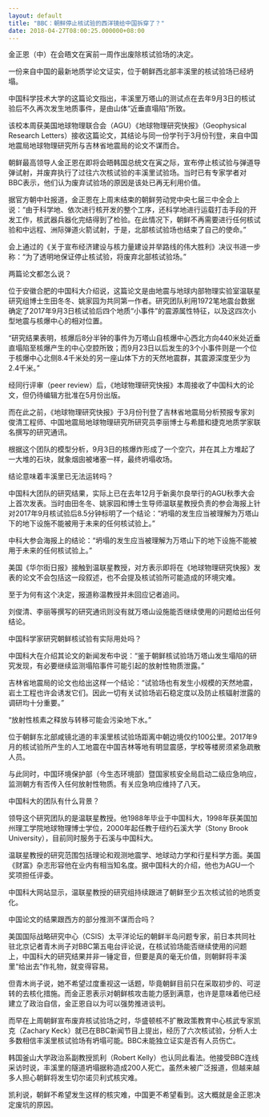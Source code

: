```yaml
---
layout: default
title: "BBC：朝鲜停止核试验的西洋镜给中国拆穿了？"
date: 2018-04-27T08:00:25.000000+08:00
---
```


金正恩（中）在会晤文在寅前一周作出废除核试验场的决定。

一份来自中国的最新地质学论文证实，位于朝鲜西北部丰溪里的核试验场已经坍塌。

中国科学技术大学的这篇论文指出，丰溪里万塔山的测试点在去年9月3日的核试验后不久再次发生地质事件，是由山体“近垂直塌陷”所致。

该校本周获美国地球物理联合会（AGU）《地球物理研究快报》（Geophysical Research Letters）接收这篇论文，其结论与同一份学刊于3月份刊登，来自中国地震局地球物理研究所与吉林省地震局的论文不谋而合。

朝鲜最高领导人金正恩在即将会晤韩国总统文在寅之际，宣布停止核试验与弹道导弹试射，并废弃执行了过往六次核试验的丰溪里试验场。当时已有专家学者对BBC表示，他们认为废弃试验场的原因是该处已再无利用价值。

据官方朝中社报道，金正恩在上周末结束的朝鲜劳动党中央七届三中全会上说：“由于科学地、依次进行核开发的整个工序，还科学地进行运载打击手段的开发工作，核武器兵器化完结得到了检验。在此情况下，朝鲜不再需要进行任何核试验和中远程、洲际弹道火箭试射，于是，北部核试验场也结束了自己的使命。”

会上通过的《关于宣布经济建设与核力量建设并举路线的伟大胜利》决议书进一步称：“为了透明地保证停止核试验，将废弃北部核试验场。”

两篇论文都怎么说？

位于安徽合肥的中国科大介绍说，这篇论文是由地震与地球内部物理实验室温联星研究组博士生田冬冬、姚家园为共同第一作者。研究团队利用1972笔地震台数据确定了2017年9月3日核试验后四个地质“小事件”的震源属性特征，以及这四次小型地震与核爆中心的相对位置。

“研究结果表明，核爆后8分半钟的事件为万塔山自核爆中心西北方向440米处近垂直塌陷至核爆产生的中心空腔所致；而9月23日以后发生的3个小事件则是一个位于核爆中心北侧8.4千米处的另一座山体下方的天然地震群，其震源深度至少为2.4千米。”

经同行评审（peer review）后，《地球物理研究快报》本周接收了中国科大的论文，但仍待编辑方批准在5月份出版。

而在此之前，《地球物理研究快报》于3月份刊登了吉林省地震局分析预报专家刘俊清工程师、中国地震局地球物理研究所研究员李丽博士与希腊和捷克地质学家联名撰写的研究通讯。

根据这个团队的模型分析，9月3日的核爆炸形成了一个空穴，并在其上方堆起了一大堆的石块，就象烟囱被堵塞一样，最终坍塌收场。

结论意味着丰溪里已无法运转吗？

中国科大团队的研究结果，实际上已在去年12月于新奥尔良举行的AGU秋季大会上首次发表。当时由田冬冬、姚家园和博士生导师温联星教授负责的参会海报上针对2017年9月核试验后8.5分钟标明了一个结论：“坍塌的发生应当被理解为万塔山下的地下设施不能被用于未来的任何核试验上。”


中科大参会海报上的结论：“坍塌的发生应当被理解为万塔山下的地下设施不能被用于未来的任何核试验上。”

美国《华尔街日报》接触到温联星教授，对方表示即将在《地球物理研究快报》发表的论文不会包括这一段叙述，也不会提及核试验所可能造成的环境灾难。

至于为何有这个决定，报道称温教授并未回应记者追问。

刘俊清、李丽等撰写的研究通讯则没有就万塔山设施能否继续使用的问题给出任何结论。

中国科学家研究朝鲜核试验有实际用处吗？

中国科大在介绍其论文的新闻发布中说：“鉴于朝鲜核试验场万塔山发生塌陷的研究发现，有必要继续监测塌陷事件可能引起的放射性物质泄露。”

吉林省地震局的论文也给出这样一个结论：“试验场也有发生小规模的天然地震，岩土工程也许会诱发它们。因此一切有关试验场岩石稳定度以及防止核辐射泄露的调研均十分重要。”

“放射性核素之释放与转移可能会污染地下水。”

位于朝鲜东北部咸镜北道的丰溪里核试验场距离中朝边境仅约100公里。2017年9月的核试验所产生的人工地震在中国吉林等地有明显震感，学校等楼房须紧急疏散人员。

与此同时，中国环境保护部（今生态环境部）暨国家核安全局启动二级应急响应，监测朝方有否传入任何放射性物质。有关应急响应维持了八天。

中国科大的团队有什么背景？

领导这个研究团队的是温联星教授。他1988年毕业于中国科大，1998年获美国加州理工学院地球物理博士学位，2000年起任教于纽约石溪大学（Stony Brook University），目前同时服务于石溪与中国科大。

温联星教授的研究范围包括理论和观测地震学、地球动力学和行星科学方面。美国《财富》杂志形容他在业内有相当知名度。据中国科大的介绍，他也为AGU一个奖项担任评委。

中国科大网站显示，温联星教授的研究组持续跟进了朝鲜至少五次核试验的地质变化。

中国论文的结果跟西方的部分推测不谋而合吗？

美国国际战略研究中心（CSIS）太平洋论坛的朝鲜半岛问题专家，前日本共同社驻北京记者青木尚子对BBC第五电台评论说，在核试验场能否继续使用的问题上，中国科大的研究结果并非一锤定音，但要是真的毫无价值，则朝鲜将丰溪里“给出去”作礼物，就变得容易。

但青木尚子说，她不希望过度重视这一话题，毕竟朝鲜目前只在采取初步的、可逆转的去核化措施。而金正恩表示对朝鲜核攻击能力感到满意，也许是意味着他已经建立了政治自信，金正恩自以为可以强势推进谈判。

而早在上周朝鲜宣布废弃核试验场之时，华盛顿核不扩散政策教育中心核武专家凯克（Zachary Keck）就已在BBC新闻节目上提出，经历了六次核试验，分析人士多数相信丰溪里核试验场有坍塌可能。BBC未能独立证实是否有人员伤亡。

韩国釜山大学政治系副教授凯利（Robert Kelly）也认同此看法。他接受BBC连线采访时说，丰溪里的隧道坍塌据称造成200人死亡。虽然未被广泛报道，但越来越多人担心朝鲜将发生切尔诺贝利式核灾难。

凯利说，朝鲜不希望发生这样的核灾难，中国更不希望看到。这大概就是金正恩决定废坑的原因。

